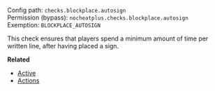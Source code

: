 Config path: `checks.blockplace.autosign`  
Permission (bypass): `nocheatplus.checks.blockplace.autosign`  
Exemption: `BLOCKPLACE_AUTOSIGN`  

This check ensures that players spend a minimum amount of time per written line, after having placed a sign.


**Related**  
* [Active](https://github.com/Updated-NoCheatPlus/Docs/blob/master/Settings/General.md#active)
* [Actions](https://github.com/Updated-NoCheatPlus/Docs/blob/master/Settings/General.md#actions)
